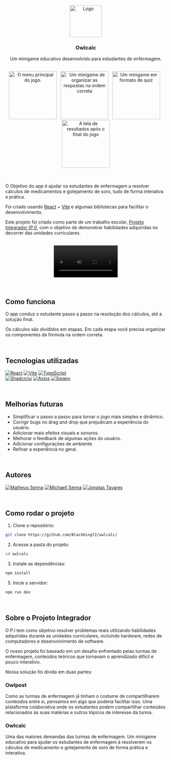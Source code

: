 <div align="center">
	<a href="https://github.com/BlackKing72/api-owlpost"  style="filter: drop-shadow(0 0 1px #fafaff80)">
		<img src="https://github.com/user-attachments/assets/01d26aab-c892-4874-8807-ee0ba04e5b1e" alt="Logo" width="100" height="100">
    </a>
	<h3 align="center">Owlcalc</h3>
	<p align="center">
		Um minigame educativo desenvolvido para estudantes de enfermagem.
	</p>
</div>
<br/>

<div align="center">
	<img src="https://github.com/user-attachments/assets/0ded3d58-74d3-4d52-a25e-c3c9c1c909f7" width="150" alt="O menu principal do jogo."/>
    &nbsp
    <img src="https://github.com/user-attachments/assets/fddfbbe6-3e03-47ad-98a6-d636a95854fc" width="150" alt="Um minigame de organizar as respostas na ordem correta"/>
    &nbsp
    <img src="https://github.com/user-attachments/assets/abd4343e-9f5a-43d6-895b-de999d15c239" width="150" alt="Um minigame em formato de quiz"/>
    &nbsp
    <img src="https://github.com/user-attachments/assets/6bd7cd1f-3865-4603-9b7a-05ec4707559b" width="150" alt="A tela de resultados após o final do jogo"/>
</div>
		

<!-- [OwlCalc 2x.webm](https://github.com/user-attachments/assets/f0aba7e3-e1ff-4a18-8829-a314ed20ee57) -->


<br/>
<br/>

O Objetivo do app é ajudar os estudantes de enfermagem a resolver cálculos de medicamentos e gotejamento de soro, tudo de forma interativa e prática.

Foi criado usando [React][react-url] + [Vite][vite-url] e algumas bibliotecas para facilitar o desenvolvimento.

Este projeto foi criado como parte de um trabalho escolar, [Projeto Integrador (P.I)](#sobre-o-projeto-integrador), com o objetivo de demonstrar habilidades adquiridas no decorrer das unidades curriculares.

<br/>
<div align="center">
	<video src="https://github.com/user-attachments/assets/f0aba7e3-e1ff-4a18-8829-a314ed20ee57" controls="controls" style="max-width: 200px;" alt="A tela de resultados após o final do jogo">
</div>
<br/>

<br/>

## Como funciona

O app conduz o estudante passo a passo na resolução dos cálculos, até a solução final.

Os cálculos são divididos em etapas. Em cada etapa você precisa organizar os componentes da fórmula na ordem correta.

<br/>

## Tecnologias utilizadas

[![React][react-shield]][react-url]
[![Vite][vite-shield]][vite-url]
[![TypeScript][ts-shield]][ts-url]  
[![Shadcn/ui][shadcn-shield]][shadcn-url]
[![Axios][axios-shield]][axios-url]
[![Swapy][swapy-shield]][swapy-url]

<br/>

## Melhorias futuras

- Simplificar o passo a passo para tornar o jogo mais simples e dinâmico.
- Corrigir bugs no drag and drop que prejudicam a experiência do usuário.
- Adicionar mais efeitos visuais e sonoros.
- Melhorar o feedback de algumas ações do usuário.
- Adicionar configurações de ambiente.
- Refinar a experiência no geral.

<br/>

## Autores

[![Matheus Senna][matheus-shield]][matheus-url]
[![Michaell Senna][michaell-shield]][michaell-url]
[![Jonatas Tavares][jonatas-shield]][jonatas-url]

<br/>

## Como rodar o projeto

1. Clone o repositório:
```sh
git clone https://github.com/BlackKing72/owlcalc/
```

2. Acesse a pasta do projeto:
```sh
cd owlcalc
```

3. Instale as dependências:
```sh
npm install
```

5. Inicie o servidor:
```sh
npm run dev
```

<br/>

## Sobre o Projeto Integrador

O P.I tem como objetivo resolver problemas reais utilizando habilidades adquiridas durante as unidades curriculares, incluindo hardware, redes de computadores e desenvolvimento de software.

O nosso projeto foi baseado em um desafio enfrentado pelas turmas de enfermagem, conteúdos teóricos que tornavam o aprendizado difícil e pouco interativo.

Nossa solução foi divida em duas partes:

### Owlpost

Como as turmas de enfermagem já tinham o costume de compartilharem conteúdos entre si, pensamos em algo que poderia facilitar isso. Uma plataforma colaborativa onde os estudantes podem compartilhar conteúdos relacionados às suas matérias e outros tópicos de interesse da turma.

### Owlcalc

Uma das maiores demandas das turmas de enfermagem. Um minigame educativo para ajudar os estudantes de enfermagem à resolverem os cálculos de medicamento e gotejamento de soro de forma prática e interativa.



[react-shield]: https://img.shields.io/badge/React-404040?style=for-the-badge&logo=react
[react-url]: https://react.dev/

[vite-shield]: https://img.shields.io/badge/Vite-404040?style=for-the-badge&logo=vite
[vite-url]: https://vite.dev/

[ts-shield]: https://img.shields.io/badge/TypeScript-404040?style=for-the-badge&logo=typescript
[ts-url]: https://www.typescriptlang.org/

[shadcn-shield]: https://img.shields.io/badge/Shadcn/ui-404040?style=for-the-badge&logo=shadcnui
[shadcn-url]: https://ui.shadcn.com/

[axios-shield]: https://img.shields.io/badge/Axios-404040?style=for-the-badge&logo=axios
[axios-url]: https://axios-http.com/

[swapy-shield]: https://img.shields.io/badge/Swapy-404040?style=for-the-badge&logo=data%3Aimage%2Fsvg%2Bxml%3Bbase64%2CPHN2ZyBjbGFzcz0idy1mdWxsIiB2aWV3Qm94PSIwIDAgNTEyIDUxMiIgZmlsbD0ibm9uZSIgeG1sbnM9Imh0dHA6Ly93d3cudzMub3JnLzIwMDAvc3ZnIj48cmVjdCB4PSIxOSIgeT0iMjciIHdpZHRoPSIzODEuMTYzIiBoZWlnaHQ9IjM4MS4xNjMiIHJ4PSI4MCIgZmlsbD0iIzE5Mzc0RCIvPjxyZWN0IHg9IjExMS43MTUiIHk9IjEwMi45NzUiIHdpZHRoPSIzODEuMTYzIiBoZWlnaHQ9IjM4MS4xNjMiIHJ4PSI4MCIgZmlsbD0iIzNBODFCNCIvPjwvc3ZnPg%3D%3D
[swapy-url]: https://swapy.tahazsh.com/

[jonatas-shield]: https://img.shields.io/badge/Jonatas_Tavares-404040?style=for-the-badge&logo=github
[jonatas-url]: https://github.com/JonatasTavares2000

[matheus-shield]: https://img.shields.io/badge/Matheus_Cruz-404040?style=for-the-badge&logo=github
[matheus-url]: https://github.com/BlackKing72

[michaell-shield]: https://img.shields.io/badge/Michaell_Senna-404040?style=for-the-badge&logo=github
[michaell-url]: https://github.com/thug-okami
